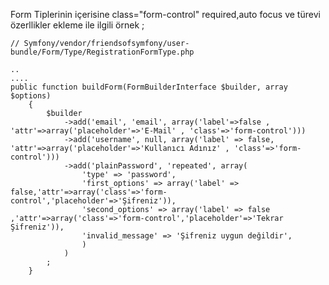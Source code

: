 
Form Tiplerinin içerisine class="form-control" required,auto focus ve türevi özerllikler ekleme ile ilgili örnek ; 
    
    
    // Symfony/vendor/friendsofsymfony/user-bundle/Form/Type/RegistrationFormType.php
    
    ..
    ....
    public function buildForm(FormBuilderInterface $builder, array $options)
        {
            $builder
                ->add('email', 'email', array('label'=>false , 'attr'=>array('placeholder'=>'E-Mail' , 'class'=>'form-control')))
                ->add('username', null, array('label' => false, 'attr'=>array('placeholder'=>'Kullanıcı Adınız' , 'class'=>'form-control')))
                ->add('plainPassword', 'repeated', array(
                    'type' => 'password',
                    'first_options' => array('label' => false,'attr'=>array('class'=>'form-control','placeholder'=>'Şifreniz')),
                    'second_options' => array('label' => false ,'attr'=>array('class'=>'form-control','placeholder'=>'Tekrar Şifreniz')),
                    'invalid_message' => 'Şifreniz uygun değildir',
                    )
                )
            ;
        }